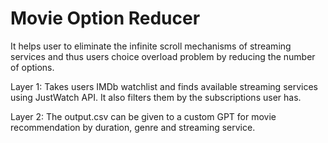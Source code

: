 # Movie Option Reducer
It helps user to eliminate the infinite scroll mechanisms of streaming services and thus users choice overload problem by reducing the number of options.

Layer 1:
Takes users IMDb watchlist and finds available streaming services using JustWatch API. It also filters them by the subscriptions user has.

Layer 2:
The output.csv can be given to a custom GPT for movie recommendation by duration, genre and streaming service. 

